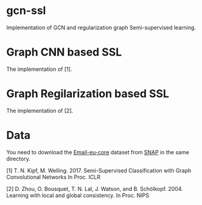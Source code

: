 # gcn-ssl
Implementation of GCN and regularization graph Semi-supervised learning.

# Graph CNN based SSL
The implementation of [1].

# Graph Regilarization based SSL
The implementation of [2].

# Data
You need to download the [Email-eu-core](https://snap.stanford.edu/data/email-Eu-core.html) dataset from [SNAP](https://snap.stanford.edu/index.html) in the same directory.



[1] T. N. Kipf, M. Welling. 2017. Semi-Supervised Classification with Graph Convolutional Networks In Proc. ICLR

[2] D. Zhou, O. Bousquet, T. N. Lal, J. Watson, and B. Schölkopf. 2004. Learning with local and global consistency. In Proc. NIPS
